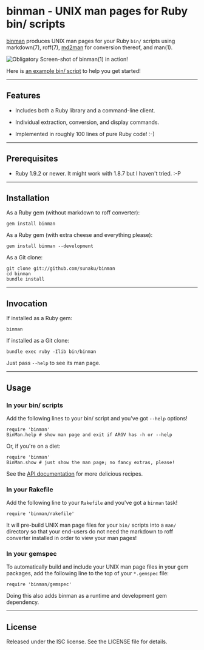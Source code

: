 binman - UNIX man pages for Ruby bin/ scripts
==============================================================================

[binman] produces UNIX man pages for your Ruby `bin/` scripts using
markdown(7), roff(7), [md2man] for conversion thereof, and man(1).

![Obligatory Screen-shot of binman(1) in action!](http://ompldr.org/vYXNlNg)

Here is [an example bin/ script][binman-bin] to help you get started!

[binman]: https://github.com/sunaku/binman
[binman-api]: http://rdoc.info/github/sunaku/binman
[binman-bin]: https://raw.github.com/sunaku/binman/master/bin/binman
[md2man]: https://github.com/sunaku/md2man

------------------------------------------------------------------------------
Features
------------------------------------------------------------------------------

* Includes both a Ruby library and a command-line client.

* Individual extraction, conversion, and display commands.

* Implemented in roughly 100 lines of pure Ruby code! :-)

------------------------------------------------------------------------------
Prerequisites
------------------------------------------------------------------------------

* Ruby 1.9.2 or newer.  It might work with 1.8.7 but I haven't tried. :-P

------------------------------------------------------------------------------
Installation
------------------------------------------------------------------------------

As a Ruby gem (without markdown to roff converter):

    gem install binman

As a Ruby gem (with extra cheese and everything please):

    gem install binman --development

As a Git clone:

    git clone git://github.com/sunaku/binman
    cd binman
    bundle install

------------------------------------------------------------------------------
Invocation
------------------------------------------------------------------------------

If installed as a Ruby gem:

    binman

If installed as a Git clone:

    bundle exec ruby -Ilib bin/binman

Just pass `--help` to see its man page.

------------------------------------------------------------------------------
Usage
------------------------------------------------------------------------------

### In your bin/ scripts

Add the following lines to your bin/ script and you've got `--help` options!

    require 'binman'
    BinMan.help # show man page and exit if ARGV has -h or --help

Or, if you're on a diet:

    require 'binman'
    BinMan.show # just show the man page; no fancy extras, please!

See the [API documentation][binman-api] for more delicious recipes.

### In your Rakefile

Add the following line to your `Rakefile` and you've got a `binman` task!

    require 'binman/rakefile'

It will pre-build UNIX man page files for your `bin/` scripts into a `man/`
directory so that your end-users do not need the markdown to roff converter
installed in order to view your man pages!

### In your gemspec

To automatically build and include your UNIX man page files in your gem
packages, add the following line to the top of your `*.gemspec` file:

    require 'binman/gemspec'

Doing this also adds binman as a runtime and development gem dependency.

------------------------------------------------------------------------------
License
------------------------------------------------------------------------------

Released under the ISC license.  See the LICENSE file for details.
